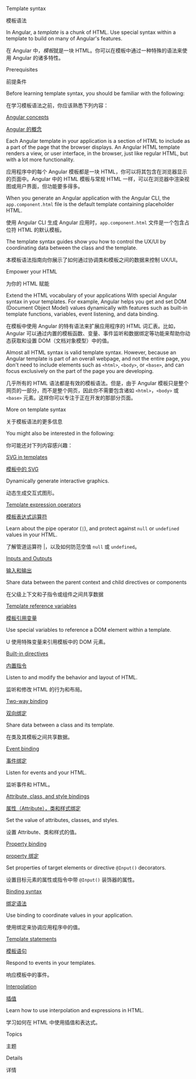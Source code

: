 Template syntax

模板语法

In Angular, a *template* is a chunk of HTML.
Use special syntax within a template to build on many of Angular's features.

在 Angular 中，*模板*就是一块 HTML。你可以在模板中通过一种特殊的语法来使用 Angular 的诸多特性。

Prerequisites

前提条件

Before learning template syntax, you should be familiar with the following:

在学习模板语法之前，你应该熟悉下列内容：

[Angular concepts](guide/architecture)

[Angular 的概念](guide/architecture)

Each Angular template in your application is a section of HTML to include as a part of the page that the browser displays.
An Angular HTML template renders a view, or user interface, in the browser, just like regular HTML, but with a lot more functionality.

应用程序中的每个 Angular 模板都是一块 HTML，你可以将其包含在浏览器显示的页面中。Angular 中的 HTML 模板与常规 HTML 一样，可以在浏览器中渲染视图或用户界面，但功能要多得多。

When you generate an Angular application with the Angular CLI, the `app.component.html` file is the default template containing placeholder HTML.

使用 Angular CLI 生成 Angular 应用时，`app.component.html` 文件是一个包含占位符 HTML 的默认模板。

The template syntax guides show you how to control the UX/UI by coordinating data between the class and the template.

本模板语法指南向你展示了如何通过协调类和模板之间的数据来控制 UX/UI。

Empower your HTML

为你的 HTML 赋能

Extend the HTML vocabulary of your applications With special Angular syntax in your templates.
For example, Angular helps you get and set DOM \(Document Object Model\) values dynamically with features such as built-in template functions, variables, event listening, and data binding.

在模板中使用 Angular 的特有语法来扩展应用程序的 HTML 词汇表。比如，Angular 可以通过内置的模板函数、变量、事件监听和数据绑定等功能来帮助你动态获取和设置 DOM（文档对象模型）中的值。

Almost all HTML syntax is valid template syntax.
However, because an Angular template is part of an overall webpage, and not the entire page, you don't need to include elements such as `<html>`, `<body>`, or `<base>`, and can focus exclusively on the part of the page you are developing.

几乎所有的 HTML 语法都是有效的模板语法。但是，由于 Angular 模板只是整个网页的一部分，而不是整个网页，因此你不需要包含诸如 `<html>`，`<body>` 或 `<base>` 元素。这样你可以专注于正在开发的那部分页面。

More on template syntax

关于模板语法的更多信息

You might also be interested in the following:

你可能还对下列内容感兴趣：

[SVG in templates](guide/svg-in-templates)

[模板中的 SVG](guide/svg-in-templates)

Dynamically generate interactive graphics.

动态生成交互式图形。

[Template expression operators](guide/template-expression-operators)

[模板表达式运算符](guide/template-expression-operators)

Learn about the pipe operator \(<code>&verbar;</code>\), and protect against `null` or `undefined` values in your HTML.

了解管道运算符 &verbar;，以及如何防范空值 `null` 或 `undefined`。

[Inputs and Outputs](guide/inputs-outputs)

[输入和输出](guide/inputs-outputs)

Share data between the parent context and child directives or components

在父级上下文和子指令或组件之间共享数据

[Template reference variables](guide/template-reference-variables)

[模板引用变量](guide/template-reference-variables)

Use special variables to reference a DOM element within a template.

U 使用特殊变量来引用模板中的 DOM 元素。

[Built-in directives](guide/built-in-directives)

[内置指令](guide/built-in-directives)

Listen to and modify the behavior and layout of HTML.

监听和修改 HTML 的行为和布局。

[Two-way binding](guide/two-way-binding)

[双向绑定](guide/two-way-binding)

Share data between a class and its template.

在类及其模板之间共享数据。

[Event binding](guide/event-binding)

[事件绑定](guide/event-binding)

Listen for events and your HTML.

监听事件和 HTML。

[Attribute, class, and style bindings](guide/attribute-binding)

[属性（Attribute），类和样式绑定](guide/attribute-binding)

Set the value of attributes, classes, and styles.

设置 Attribute、类和样式的值。

[Property binding](guide/property-binding)

[property 绑定](guide/property-binding)

Set properties of target elements or directive `@Input()` decorators.

设置目标元素的属性或指令中带 `@Input()` 装饰器的属性。

[Binding syntax](guide/binding-syntax)

[绑定语法](guide/binding-syntax)

Use binding to coordinate values in your application.

使用绑定来协调应用程序中的值。

[Template statements](guide/template-statements)

[模板语句](guide/template-statements)

Respond to events in your templates.

响应模板中的事件。

[Interpolation](guide/interpolation)

[插值](guide/interpolation)

Learn how to use interpolation and expressions in HTML.

学习如何在 HTML 中使用插值和表达式。

Topics

主题

Details

详情